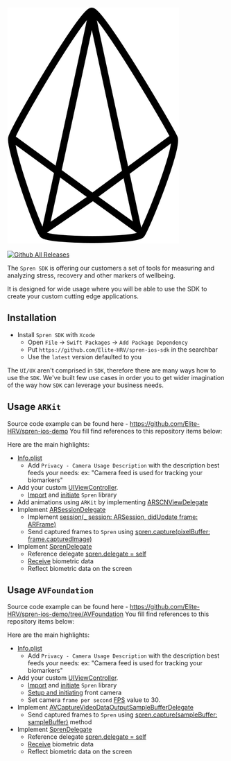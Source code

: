![Spren logo](spren.svg)


[![Github All Releases](https://img.shields.io/github/downloads/Elite-HRV/spren-ios-sdk/total.svg)]()

The `Spren SDK` is offering our customers a set of tools for measuring and analyzing stress, recovery and other markers of wellbeing.

It is designed for wide usage where you will be able to use the SDK to create your custom cutting edge applications.


**Installation**
---

- Install `Spren SDK` with `Xcode`
   + Open `File` &#8594; `Swift Packages` &#8594; `Add Package Dependency`
   + Put `https://github.com/Elite-HRV/spren-ios-sdk` in the searchbar
   + Use the `latest` version defaulted to you

The `UI/UX` aren't comprised in `SDK`, therefore there are many ways how to use the `SDK`.
We've built few use cases in order you to get wider imagination of the way how `SDK` can leverage your business needs.

**Usage** `ARKit`
---
Source code example can be found here - https://github.com/Elite-HRV/spren-ios-demo
You fill find references to this repository items below:

Here are the main highlights:

- [Info.plist](https://github.com/Elite-HRV/spren-ios-demo/blob/05a48441a9003d113555b3267268e37ea12436e5/EHRV/Info.plist)
    - Add `Privacy - Camera Usage Description` with the description best feeds your needs:
      ex: "Camera feed is used for tracking your biomarkers"
- Add your custom [UIViewController](https://github.com/Elite-HRV/spren-ios-demo/blob/05a48441a9003d113555b3267268e37ea12436e5/EHRV/Views/AR/ARViewController.swift).
    - [Import](https://github.com/Elite-HRV/spren-ios-demo/blob/05a48441a9003d113555b3267268e37ea12436e5/EHRV/Views/AR/ARViewController.swift#L11) and [initiate](https://github.com/Elite-HRV/spren-ios-demo/blob/05a48441a9003d113555b3267268e37ea12436e5/EHRV/Views/AR/ARViewController.swift#L16) `Spren` library
- Add animations using `ARKit` by implementing [ARSCNViewDelegate](https://github.com/Elite-HRV/spren-ios-demo/blob/05a48441a9003d113555b3267268e37ea12436e5/EHRV/Views/AR/ARViewController.swift#L13)
- Implement [ARSessionDelegate](https://github.com/Elite-HRV/spren-ios-demo/blob/05a48441a9003d113555b3267268e37ea12436e5/EHRV/Views/AR/ARViewController.swift#L13)
    - Implement [session(_ session: ARSession, didUpdate frame: ARFrame)](https://github.com/Elite-HRV/spren-ios-demo/blob/05a48441a9003d113555b3267268e37ea12436e5/EHRV/Views/AR/ARViewController.swift#L134)
    - Send captured frames to `Spren` using [spren.capture(pixelBuffer: frame.capturedImage)](https://github.com/Elite-HRV/spren-ios-demo/blob/05a48441a9003d113555b3267268e37ea12436e5/EHRV/Views/AR/ARViewController.swift#L135)
- Implement [SprenDelegate](https://github.com/Elite-HRV/spren-ios-demo/blob/05a48441a9003d113555b3267268e37ea12436e5/EHRV/Views/EHRCustomGraphView%2BSprenDelegate.swift#L11)
    - Reference delegate [spren.delegate = self](https://github.com/Elite-HRV/spren-ios-demo/blob/05a48441a9003d113555b3267268e37ea12436e5/EHRV/Views/EHRCustomGraphView.swift#L39)
    - [Receive](https://github.com/Elite-HRV/spren-ios-demo/blob/05a48441a9003d113555b3267268e37ea12436e5/EHRV/Views/EHRCustomGraphView%2BSprenDelegate.swift#L12-#L20) biometric data
    - Reflect biometric data on the screen

**Usage** `AVFoundation`
---
Source code example can be found here - https://github.com/Elite-HRV/spren-ios-demo/tree/AVFoundation
You fill find references to this repository items below:

Here are the main highlights:

- [Info.plist](https://github.com/Elite-HRV/spren-ios-demo/blob/f4ce21578d28307db7b0504cb393f876142a014e/iOS/Info.plist)
    - Add `Privacy - Camera Usage Description` with the description best feeds your needs:
        ex: "Camera feed is used for tracking your biomarkers"
- Add your custom [UIViewController](https://github.com/Elite-HRV/spren-ios-demo/blob/f4ce21578d28307db7b0504cb393f876142a014e/Shared/CameraController.swift).
    - [Import](https://github.com/Elite-HRV/spren-ios-demo/blob/f4ce21578d28307db7b0504cb393f876142a014e/Shared/CameraController.swift#L10) and [initiate](https://github.com/Elite-HRV/spren-ios-demo/blob/f4ce21578d28307db7b0504cb393f876142a014e/Shared/CameraController.swift#L14) `Spren` library
    - [Setup and initiating](https://github.com/Elite-HRV/spren-ios-demo/blob/f4ce21578d28307db7b0504cb393f876142a014e/Shared/CameraController.swift#L36-#L40) front camera
    - Set camera `frame per second` [FPS](https://github.com/Elite-HRV/spren-ios-demo/blob/f4ce21578d28307db7b0504cb393f876142a014e/Shared/CameraController.swift#L13) value to 30.
- Implement [AVCaptureVideoDataOutputSampleBufferDelegate](https://github.com/Elite-HRV/spren-ios-demo/blob/f4ce21578d28307db7b0504cb393f876142a014e/Shared/CameraController%2BAVCaptureVideoDataOutputSampleBufferDelegate.swift#L10)
    - Send captured frames to `Spren` using [spren.capture(sampleBuffer: sampleBuffer)](https://github.com/Elite-HRV/spren-ios-demo/blob/f4ce21578d28307db7b0504cb393f876142a014e/Shared/CameraController%2BAVCaptureVideoDataOutputSampleBufferDelegate.swift#L12) method
- Implement [SprenDelegate](https://github.com/Elite-HRV/spren-ios-demo/blob/f4ce21578d28307db7b0504cb393f876142a014e/Shared/CameraController%2BSprenDelegate.swift)
    - Reference delegate [spren.delegate = self](https://github.com/Elite-HRV/spren-ios-demo/blob/f4ce21578d28307db7b0504cb393f876142a014e/Shared/CameraController.swift#L27)
    - [Receive](https://github.com/Elite-HRV/spren-ios-demo/blob/AVFoundation/Shared/CameraController%2BSprenDelegate.swift#L11-#L19) biometric data
    - Reflect biometric data on the screen